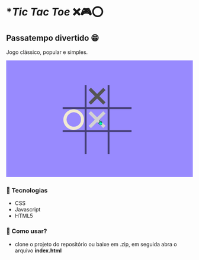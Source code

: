 # **Tic Tac Toe* ❌🎮⭕
## Passatempo divertido 😁
Jogo clássico, popular e simples.

![Jogo da velha](https://github.com/Leozartino/jogo-da-velha-js/blob/master/gifJogodaVelha.gif)

### 🔎 **Tecnologias**
* CSS
* Javascript
* HTML5

### 🧐 **Como usar?**
- clone o projeto do repositório ou baixe em .zip, em seguida abra o arquivo **index.html**
       

